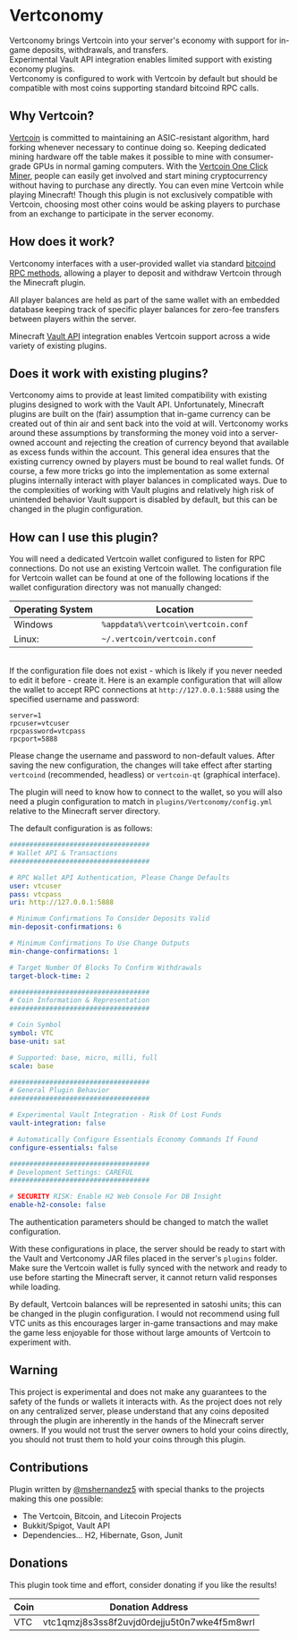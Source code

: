 # Vertconomy
Vertconomy brings Vertcoin into your server's economy with support for in-game deposits, withdrawals, and transfers.\
Experimental Vault API integration enables limited support with existing economy plugins.\
Vertconomy is configured to work with Vertcoin by default but should be compatible with most coins supporting standard bitcoind RPC calls.
## Why Vertcoin?
[Vertcoin](https://vertcoin.org/) is committed to maintaining an ASIC-resistant algorithm, hard forking whenever necessary to continue doing so. Keeping dedicated mining hardware off the table makes it possible to mine with consumer-grade GPUs in normal gaming computers. With the [Vertcoin One Click Miner](https://github.com/vertcoin-project/one-click-miner-vnext/releases), people can easily get involved and start mining cryptocurrency without having to purchase any directly. You can even mine Vertcoin while playing Minecraft! Though this plugin is not exclusively compatible with Vertcoin, choosing most other coins would be asking players to purchase from an exchange to participate in the server economy.

## How does it work?
Vertconomy interfaces with a user-provided wallet via standard [bitcoind RPC methods](https://developer.bitcoin.org/reference/rpc/), allowing a player to deposit and withdraw Vertcoin through the Minecraft plugin.

All player balances are held as part of the same wallet with an embedded database keeping track of specific player balances for zero-fee transfers between players within the server.

Minecraft [Vault API](https://github.com/MilkBowl/VaultAPI) integration enables Vertcoin support across a wide variety of existing plugins.

## Does it work with existing plugins?
Vertconomy aims to provide at least limited compatibility with existing plugins designed to work with the Vault API. Unfortunately, Minecraft plugins are built on the (fair) assumption that in-game currency can be created out of thin air and sent back into the void at will. Vertconomy works around these assumptions by transforming the money void into a server-owned account and rejecting the creation of currency beyond that available as excess funds within the account. This general idea ensures that the existing currency owned by players must be bound to real wallet funds. Of course, a few more tricks go into the implementation as some external plugins internally interact with player balances in complicated ways. Due to the complexities of working with Vault plugins and relatively high risk of unintended behavior Vault support is disabled by default, but this can be changed in the plugin configuration.

## How can I use this plugin?
You will need a dedicated Vertcoin wallet configured to listen for RPC connections. Do not use an existing Vertcoin wallet. The configuration file for Vertcoin wallet can be found at one of the following locations if the wallet configuration directory was not manually changed:

Operating System | Location
-----------------|---------
Windows | `%appdata%\vertcoin\vertcoin.conf`
Linux: | `~/.vertcoin/vertcoin.conf`

\
If the configuration file does not exist - which is likely if you never needed to edit it before - create it.
Here is an example configuration that will allow the wallet to accept RPC connections at `http://127.0.0.1:5888` using the specified username and password:

```properties
server=1
rpcuser=vtcuser
rpcpassword=vtcpass
rpcport=5888
```

Please change the username and password to non-default values. After saving the new configuration, the changes will take effect after starting `vertcoind` (recommended, headless) or `vertcoin-qt` (graphical interface).

The plugin will need to know how to connect to the wallet, so you will also need a plugin configuration to match in `plugins/Vertconomy/config.yml` relative to the Minecraft server directory.

The default configuration is as follows:

```yml
###################################
# Wallet API & Transactions
###################################

# RPC Wallet API Authentication, Please Change Defaults
user: vtcuser
pass: vtcpass
uri: http://127.0.0.1:5888

# Minimum Confirmations To Consider Deposits Valid
min-deposit-confirmations: 6

# Minimum Confirmations To Use Change Outputs
min-change-confirmations: 1

# Target Number Of Blocks To Confirm Withdrawals
target-block-time: 2

###################################
# Coin Information & Representation
###################################

# Coin Symbol
symbol: VTC
base-unit: sat

# Supported: base, micro, milli, full
scale: base

###################################
# General Plugin Behavior
###################################

# Experimental Vault Integration - Risk Of Lost Funds
vault-integration: false

# Automatically Configure Essentials Economy Commands If Found
configure-essentials: false

###################################
# Development Settings: CAREFUL
###################################

# SECURITY RISK: Enable H2 Web Console For DB Insight
enable-h2-console: false
```

The authentication parameters should be changed to match the wallet configuration.

With these configurations in place, the server should be ready to start with the Vault and Vertconomy JAR files placed in the server's `plugins` folder. Make sure the Vertcoin wallet is fully synced with the network and ready to use before starting the Minecraft server, it cannot return valid responses while loading.

By default, Vertcoin balances will be represented in satoshi units; this can be changed in the plugin configuration. I would not recommend using full VTC units as this encourages larger in-game transactions and may make the game less enjoyable for those without large amounts of Vertcoin to experiment with.

## Warning
This project is experimental and does not make any guarantees to the safety of the funds or wallets it interacts with. As the project does not rely on any centralized server, please understand that any coins deposited through the plugin are inherently in the hands of the Minecraft server owners. If you would not trust the server owners to hold your coins directly, you should not trust them to hold your coins through this plugin.

## Contributions
Plugin written by [@mshernandez5](https://github.com/mshernandez5/) with special thanks to the projects making this one possible:
* The Vertcoin, Bitcoin, and Litecoin Projects
* Bukkit/Spigot, Vault API
* Dependencies... H2, Hibernate, Gson, Junit

## Donations
This plugin took time and effort, consider donating if you like the results!

Coin | Donation Address
-----|-----------------
VTC | vtc1qmzj8s3ss8f2uvjd0rdejju5t0n7wke4f5m8wrl